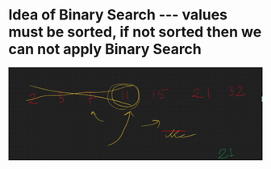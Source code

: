 # Idea of Binary Search --- values must be sorted, if not sorted then we can not apply Binary Search
![Binary Search Part 1](assets/binarySearchPart1.png)